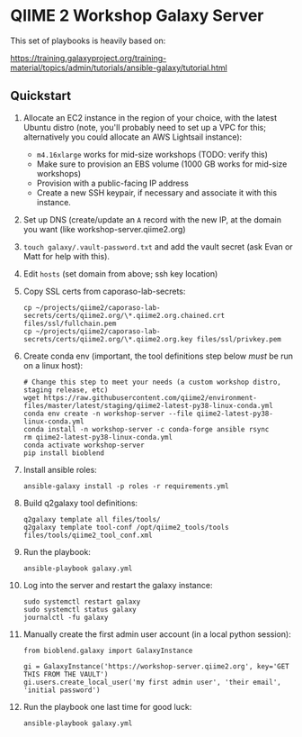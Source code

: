 # QIIME 2 Workshop Galaxy Server

This set of playbooks is heavily based on:

https://training.galaxyproject.org/training-material/topics/admin/tutorials/ansible-galaxy/tutorial.html

## Quickstart

1. Allocate an EC2 instance in the region of your choice, with the latest
   Ubuntu distro (note, you'll probably need to set up a VPC for this;
   alternatively you could allocate an AWS Lightsail instance):
    - `m4.16xlarge` works for mid-size workshops (TODO: verify this)
    - Make sure to provision an EBS volume (1000 GB works for mid-size workshops)
    - Provision with a public-facing IP address
    - Create a new SSH keypair, if necessary and associate it with this instance.
1. Set up DNS (create/update an `A` record with the new IP, at the domain you
   want (like workshop-server.qiime2.org)
1. `touch galaxy/.vault-password.txt` and add the vault secret (ask Evan or
   Matt for help with this).
1. Edit `hosts` (set domain from above; ssh key location)
1. Copy SSL certs from caporaso-lab-secrets:

       cp ~/projects/qiime2/caporaso-lab-secrets/certs/qiime2.org/\*.qiime2.org.chained.crt files/ssl/fullchain.pem
       cp ~/projects/qiime2/caporaso-lab-secrets/certs/qiime2.org/\*.qiime2.org.key files/ssl/privkey.pem

1. Create conda env (important, the tool definitions step below _must_ be run
   on a linux host):

       # Change this step to meet your needs (a custom workshop distro, staging release, etc)
       wget https://raw.githubusercontent.com/qiime2/environment-files/master/latest/staging/qiime2-latest-py38-linux-conda.yml
       conda env create -n workshop-server --file qiime2-latest-py38-linux-conda.yml
       conda install -n workshop-server -c conda-forge ansible rsync
       rm qiime2-latest-py38-linux-conda.yml
       conda activate workshop-server
       pip install bioblend

1. Install ansible roles:

       ansible-galaxy install -p roles -r requirements.yml

1. Build q2galaxy tool definitions:

       q2galaxy template all files/tools/
       q2galaxy template tool-conf /opt/qiime2_tools/tools files/tools/qiime2_tool_conf.xml

1. Run the playbook:

       ansible-playbook galaxy.yml

1. Log into the server and restart the galaxy instance:

       sudo systemctl restart galaxy
       sudo systemctl status galaxy
       journalctl -fu galaxy

1. Manually create the first admin user account (in a local python session):

       from bioblend.galaxy import GalaxyInstance

       gi = GalaxyInstance('https://workshop-server.qiime2.org', key='GET THIS FROM THE VAULT')
       gi.users.create_local_user('my first admin user', 'their email', 'initial password')

1. Run the playbook one last time for good luck:

       ansible-playbook galaxy.yml

